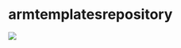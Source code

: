 # armtemplatesrepository
<a href="https://azuredeploy.net/
   repository=https://github.com/codePrincess/resizingService"
   target="_blank">
   <img src="http://azuredeploy.net/deploybutton.png"/>
</a>
